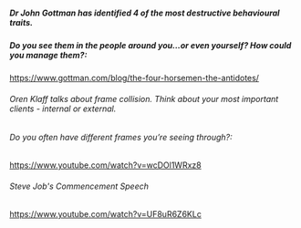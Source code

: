 ##### Dr John Gottman has identified 4 of the most destructive behavioural traits. 
##### Do you see them in the people around you...or even yourself? How could you manage them?:
https://www.gottman.com/blog/the-four-horsemen-the-antidotes/

###### Oren Klaff talks about frame collision. Think about your most important clients - internal or external. 
###### Do you often have different frames you’re seeing through?:
https://www.youtube.com/watch?v=wcDOl1WRxz8

###### Steve Job's Commencement Speech
https://www.youtube.com/watch?v=UF8uR6Z6KLc
